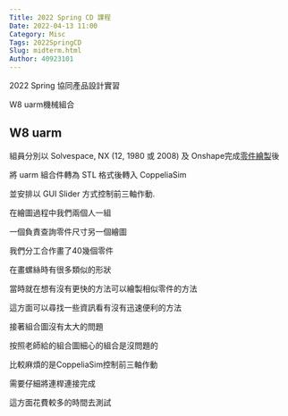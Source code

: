 ```yaml
---
Title: 2022 Spring CD 課程
Date: 2022-04-13 11:00
Category: Misc
Tags: 2022SpringCD
Slug: midterm.html
Author: 40923101
---
```


2022 Spring 協同產品設計實習

W8 uarm機械組合

<!-- PELICAN_END_SUMMARY -->

W8 uarm
----

組員分別以 Solvespace, NX (12, 1980 或 2008) 及 Onshape完成[零件繪製]後

將 uarm 組合件轉為 STL 格式後轉入 CoppeliaSim

並安排以 GUI Slider 方式控制前三軸作動. 

在繪圖過程中我們兩個人一組

一個負責查詢零件尺寸另一個繪圖

我們分工合作畫了40幾個零件

在畫螺絲時有很多類似的形狀

當時就在想有沒有更快的方法可以繪製相似零件的方法

這方面可以尋找一些資訊看有沒有迅速便利的方法

接著組合圖沒有太大的問題

按照老師給的組合圖細心的組合是沒問題的

比較麻煩的是CoppeliaSim控制前三軸作動

需要仔細將連桿連接完成

這方面花費較多的時間去測試

[零件繪製]:https://youtu.be/HqSpqLlonV0
